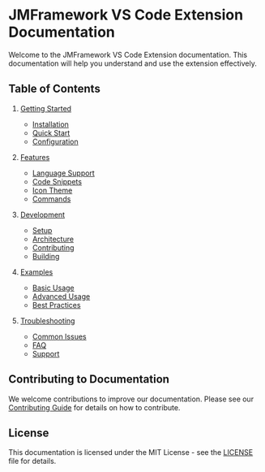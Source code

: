 # JMFramework VS Code Extension Documentation

Welcome to the JMFramework VS Code Extension documentation. This documentation will help you understand and use the extension effectively.

## Table of Contents

1. [Getting Started](./getting-started/README.md)
   - [Installation](./getting-started/installation.md)
   - [Quick Start](./getting-started/quick-start.md)
   - [Configuration](./getting-started/configuration.md)

2. [Features](./features/README.md)
   - [Language Support](./features/language-support.md)
   - [Code Snippets](./features/code-snippets.md)
   - [Icon Theme](./features/icon-theme.md)
   - [Commands](./features/commands.md)

3. [Development](./development/README.md)
   - [Setup](./development/setup.md)
   - [Architecture](./development/architecture.md)
   - [Contributing](./development/contributing.md)
   - [Building](./development/building.md)

4. [Examples](./examples/README.md)
   - [Basic Usage](./examples/basic-usage.md)
   - [Advanced Usage](./examples/advanced-usage.md)
   - [Best Practices](./examples/best-practices.md)

5. [Troubleshooting](./troubleshooting/README.md)
   - [Common Issues](./troubleshooting/common-issues.md)
   - [FAQ](./troubleshooting/faq.md)
   - [Support](./troubleshooting/support.md)

## Contributing to Documentation

We welcome contributions to improve our documentation. Please see our [Contributing Guide](../CONTRIBUTING.md) for details on how to contribute.

## License

This documentation is licensed under the MIT License - see the [LICENSE](../LICENSE) file for details. 